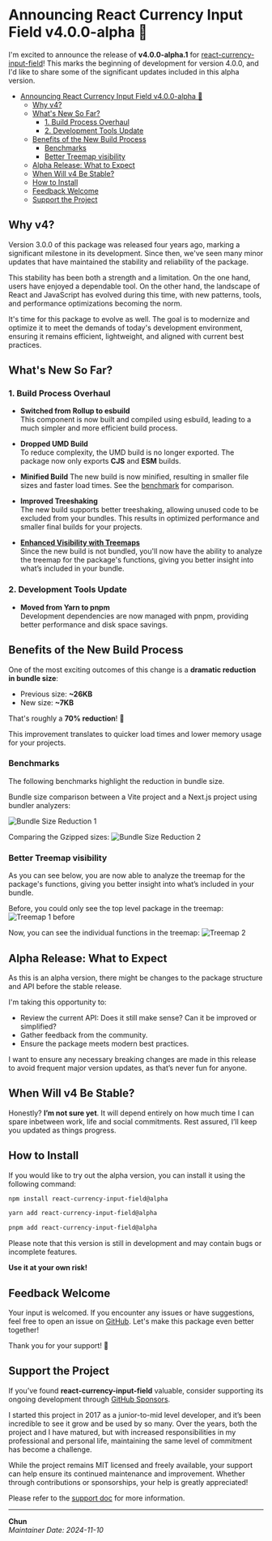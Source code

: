 # Announcing React Currency Input Field v4.0.0-alpha 🎉

I'm excited to announce the release of **v4.0.0-alpha.1** for [react-currency-input-field](https://www.npmjs.com/package/react-currency-input-field)! This marks the beginning of development for version 4.0.0, and I'd like to share some of the significant updates included in this alpha version.

- [Announcing React Currency Input Field v4.0.0-alpha 🎉](#announcing-react-currency-input-field-v400-alpha-)
  - [Why v4?](#why-v4)
  - [What's New So Far?](#whats-new-so-far)
    - [1. Build Process Overhaul](#1-build-process-overhaul)
    - [2. Development Tools Update](#2-development-tools-update)
  - [Benefits of the New Build Process](#benefits-of-the-new-build-process)
    - [Benchmarks](#benchmarks)
    - [Better Treemap visibility](#better-treemap-visibility)
  - [Alpha Release: What to Expect](#alpha-release-what-to-expect)
  - [When Will v4 Be Stable?](#when-will-v4-be-stable)
  - [How to Install](#how-to-install)
  - [Feedback Welcome](#feedback-welcome)
  - [Support the Project](#support-the-project)

## Why v4?

Version 3.0.0 of this package was released four years ago, marking a significant milestone in its development. Since then, we've seen many minor updates that have maintained the stability and reliability of the package.

This stability has been both a strength and a limitation. On the one hand, users have enjoyed a dependable tool. On the other hand, the landscape of React and JavaScript has evolved during this time, with new patterns, tools, and performance optimizations becoming the norm.

It's time for this package to evolve as well. The goal is to modernize and optimize it to meet the demands of today's development environment, ensuring it remains efficient, lightweight, and aligned with current best practices.

## What's New So Far?

### 1. Build Process Overhaul

- **Switched from Rollup to esbuild**  
  This component is now built and compiled using esbuild, leading to a much simpler and more efficient build process.

- **Dropped UMD Build**  
  To reduce complexity, the UMD build is no longer exported. The package now only exports **CJS** and **ESM** builds.

- **Minified Build**
  The new build is now minified, resulting in smaller file sizes and faster load times. See the [benchmark](#benchmarks) for comparison.

- **Improved Treeshaking**  
  The new build supports better treeshaking, allowing unused code to be excluded from your bundles. This results in optimized performance and smaller final builds for your projects.

- **[Enhanced Visibility with Treemaps](#better-treemap-visibility)**  
  Since the new build is not bundled, you'll now have the ability to analyze the treemap for the package's functions, giving you better insight into what’s included in your bundle.

### 2. Development Tools Update

- **Moved from Yarn to pnpm**  
  Development dependencies are now managed with pnpm, providing better performance and disk space savings.

## Benefits of the New Build Process

One of the most exciting outcomes of this change is a **dramatic reduction in bundle size**:

- Previous size: **~26KB**
- New size: **~7KB**

That's roughly a **70% reduction**! 🚀

This improvement translates to quicker load times and lower memory usage for your projects.

### Benchmarks

The following benchmarks highlight the reduction in bundle size.

Bundle size comparison between a Vite project and a Next.js project using bundler analyzers:

![Bundle Size Reduction 1](./assets/2024-11-10-compare-stat-size-chart.png)

Comparing the Gzipped sizes:
![Bundle Size Reduction 2](./assets/2024-11-10-compare-Gzipped-size-chart.png)

### Better Treemap visibility

As you can see below, you are now able to analyze the treemap for the package's functions, giving you better insight into what’s included in your bundle.

Before, you could only see the top level package in the treemap:
![Treemap 1 before](./assets/2024-11-10-treemap-before.png)

Now, you can see the individual functions in the treemap:
![Treemap 2](./assets/2024-11-10-treemap-after.png)

## Alpha Release: What to Expect

As this is an alpha version, there might be changes to the package structure and API before the stable release.

I'm taking this opportunity to:

- Review the current API: Does it still make sense? Can it be improved or simplified?
- Gather feedback from the community.
- Ensure the package meets modern best practices.

I want to ensure any necessary breaking changes are made in this release to avoid frequent major version updates, as that’s never fun for anyone.

## When Will v4 Be Stable?

Honestly? **I’m not sure yet**. It will depend entirely on how much time I can spare inbetween work, life and social commitments. Rest assured, I’ll keep you updated as things progress.

## How to Install

If you would like to try out the alpha version, you can install it using the following command:

```bash
npm install react-currency-input-field@alpha

yarn add react-currency-input-field@alpha

pnpm add react-currency-input-field@alpha
```

Please note that this version is still in development and may contain bugs or incomplete features.

**Use it at your own risk!**

## Feedback Welcome

Your input is welcomed. If you encounter any issues or have suggestions, feel free to open an issue on [GitHub](https://github.com/cchanxzy/react-currency-input-field/issues). Let's make this package even better together!

Thank you for your support! 🙌

## Support the Project

If you’ve found **react-currency-input-field** valuable, consider supporting its ongoing development through [GitHub Sponsors](https://github.com/sponsors/cchanxzy).

I started this project in 2017 as a junior-to-mid level developer, and it’s been incredible to see it grow and be used by so many. Over the years, both the project and I have matured, but with increased responsibilities in my professional and personal life, maintaining the same level of commitment has become a challenge.

While the project remains MIT licensed and freely available, your support can help ensure its continued maintenance and improvement. Whether through contributions or sponsorships, your help is greatly appreciated!

Please refer to the [support doc](https://github.com/cchanxzy/react-currency-input-field/blob/main/docs/SUPPORT.md) for more information.

---

**Chun**  
_Maintainer_
_Date: 2024-11-10_
